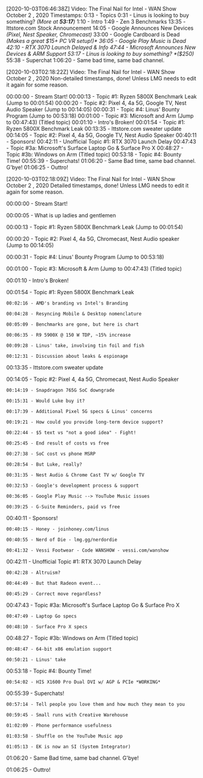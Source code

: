 [2020-10-03T06:46:38Z] Video: The Final Nail for Intel - WAN Show October 2 , 2020 
Timestamps:
0:13 - Topics
0:31 - Linus is looking to buy something? *(More at **53:17**)*
1:10 - Intro
1:49 - Zen 3 Benchmarks
13:35 - lttstore.com Stock Announcement
14:05 - Google Announces New Devices *(Pixel, Nest Speaker, Chromecast)*
33:00 - Google Cardboard is Dead *(Makes a great $15+ PC VR setup!)*
36:05 - Google Play Music is Dead
42:10 - RTX 3070 Launch Delayed & Info
47:44 - Microsoft Announces New Devices & ARM Support
53:17 - Linus is looking to buy something? *($250)*
55:38 - Superchat
1:06:20 - Same bad time, same bad channel.

[2020-10-03T02:18:22Z] Video: The Final Nail for Intel - WAN Show October 2 , 2020 
Non-detailed timestamps, done! Unless LMG needs to edit it again for some reason.

00:00:00 - Stream Start!
	00:00:13 - Topic #1: Ryzen 5800X Benchmark Leak (Jump to 00:01:54)
	00:00:20 - Topic #2: Pixel 4, 4a 5G, Google TV, Nest Audio Speaker (Jump to 00:14:05)
	00:00:31 - Topic #4: Linus' Bounty Program (Jump to 00:53:18)
	00:01:00 - Topic #3: Microsoft and Arm (Jump to 00:47:43) (Titled topic)
00:01:10 - Intro's Broken!
	00:01:54 - Topic #1: Ryzen 5800X Benchmark Leak
00:13:35 - lttstore.com sweater update
	00:14:05 - Topic #2:  Pixel 4, 4a 5G, Google TV, Nest Audio Speaker 
00:40:11 - Sponsors!
	00:42:11 - Unofficial Topic #1: RTX 3070 Launch Delay 
	00:47:43 - Topic #3a: Microsoft's Surface Laptop Go & Surface Pro X
	00:48:27 - Topic #3b: Windows on Arm (Titled topic)
	00:53:18 - Topic #4: Bounty Time!
00:55:39 - Superchats!
01:06:20 - Same Bad time, same bad channel. G'bye!
01:06:25 - Outtro!

[2020-10-03T02:18:09Z] Video: The Final Nail for Intel - WAN Show October 2 , 2020 
Detailed timestamps, done! Unless LMG needs to edit it again for some reason.

00:00:00 - Stream Start!
00:00:05 - What is up ladies and gentlemen
00:00:13 - Topic #1: Ryzen 5800X Benchmark Leak (Jump to 00:01:54)
00:00:20 - Topic #2: Pixel 4, 4a 5G, Chromecast, Nest Audio speaker (Jump to 00:14:05)
00:00:31 - Topic #4: Linus' Bounty Program (Jump to 00:53:18)
00:01:00 - Topic #3: Microsoft & Arm (Jump to 00:47:43) (Titled topic)
00:01:10 - Intro's Broken!
00:01:54 - Topic #1: Ryzen 5800X Benchmark Leak
	00:02:16 - AMD's branding vs Intel's Branding
	00:04:28 - Resyncing Mobile & Desktop nomenclature
	00:05:09 - Benchmarks are gone, but here is chart
	00:06:35 - R9 5900X @ 150 W TDP, ~15% increase
	00:09:28 - Linus' take, involving tin foil and fish
	00:12:31 - Discussion about leaks & espionage
00:13:35 - lttstore.com sweater update
00:14:05 - Topic #2:  Pixel 4, 4a 5G, Chromecast, Nest Audio Speaker 
	00:14:19 - Snapdragon 765G SoC downgrade
	00:15:31 - Would Luke buy it?
	00:17:39 - Additional Pixel 5G specs & Linus' concerns
	00:19:21 - How could you provide long-term device support?
	00:22:44 - $5 text vs "not a good idea" - Fight!
	00:25:45 - End result of costs vs free
	00:27:38 - SoC cost vs phone MSRP
	00:28:54 - But Luke, really?
	00:31:35 - Nest Audio & Chrome Cast TV w/ Google TV
	00:32:53 - Google's development process & support
	00:36:05 - Google Play Music --> YouTube Music issues
	00:39:25 - G-Suite Reminders, paid vs free
00:40:11 - Sponsors!
	00:40:15 - Honey - joinhoney.com/linus
	00:40:55 - Nerd of Die - lmg.gg/nerdordie
	00:41:32 - Vessi Footwear - Code WANSHOW - vessi.com/wanshow
00:42:11 - Unofficial Topic #1: RTX 3070 Launch Delay
	00:42:28 - Altruism?
	00:44:49 - But that Radeon event...
	00:45:29 - Correct move regardless?
00:47:43 - Topic #3a: Microsoft's Surface Laptop Go & Surface Pro X
	00:47:49 - Laptop Go specs 
	00:48:10 - Surface Pro X specs
00:48:27 - Topic #3b: Windows on Arm (Titled topic)
	00:48:47 - 64-bit x86 emulation support
	00:50:21 - Linus' take
00:53:18 - Topic #4: Bounty Time!
	00:54:02 - HIS X1600 Pro Dual DVI w/ AGP & PCIe *WORKING*
00:55:39 - Superchats!
	00:57:14 - Tell people you love them and how much they mean to you
	00:59:45 - Small runs with Creative Warehouse
	01:02:09 - Phone performance usefulness
	01:03:58 - Shuffle on the YouTube Music app
	01:05:13 - EK is now an SI (System Integrator)
01:06:20 - Same Bad time, same bad channel. G'bye!
01:06:25 - Outtro!


